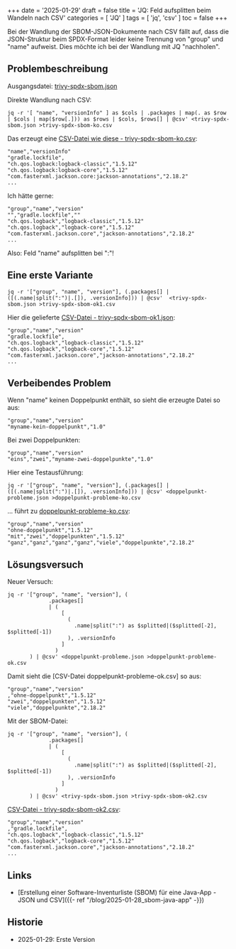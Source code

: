 +++
date = '2025-01-29'
draft = false
title = 'JQ: Feld aufsplitten beim Wandeln nach CSV'
categories = [ 'JQ' ]
tags = [ 'jq', 'csv' ]
toc  = false
+++

<!--
JQ: Feld aufsplitten beim Wandeln nach CSV
==========================================
-->

Bei der Wandlung der SBOM-JSON-Dokumente nach CSV
fällt auf, dass die JSON-Struktur beim SPDX-Format
leider keine Trennung von "group" und "name"
aufweist. Dies möchte ich bei der Wandlung
mit JQ "nachholen".

<!--more-->

Problembeschreibung
-------------------

Ausgangsdatei: [trivy-spdx-sbom.json](trivy-spdx-sbom.json)

Direkte Wandlung nach CSV:

```
jq -r '[ "name", "versionInfo" ] as $cols | .packages | map(. as $row | $cols | map($row[.])) as $rows | $cols, $rows[] | @csv' <trivy-spdx-sbom.json >trivy-spdx-sbom-ko.csv
```

Das erzeugt eine [CSV-Datei wie diese - trivy-spdx-sbom-ko.csv](trivy-spdx-sbom-ko.csv):

```csv
"name","versionInfo"
"gradle.lockfile",
"ch.qos.logback:logback-classic","1.5.12"
"ch.qos.logback:logback-core","1.5.12"
"com.fasterxml.jackson.core:jackson-annotations","2.18.2"
...
```

Ich hätte gerne:

```csv
"group","name","version"
"","gradle.lockfile",""
"ch.qos.logback","logback-classic","1.5.12"
"ch.qos.logback","logback-core","1.5.12"
"com.fasterxml.jackson.core","jackson-annotations","2.18.2"
...
```

Also: Feld "name" aufsplitten bei ":"!

Eine erste Variante
-------------------

```
jq -r '["group", "name", "version"], (.packages[] | ([(.name|split(":")|.[]), .versionInfo])) | @csv'  <trivy-spdx-sbom.json >trivy-spdx-sbom-ok1.csv
```

Hier die gelieferte [CSV-Datei - trivy-spdx-sbom-ok1.json](trivy-spdx-sbom-ok1.csv):

```csv
"group","name","version"
"gradle.lockfile",
"ch.qos.logback","logback-classic","1.5.12"
"ch.qos.logback","logback-core","1.5.12"
"com.fasterxml.jackson.core","jackson-annotations","2.18.2"
...
```

Verbeibendes Problem
--------------------

Wenn "name" keinen Doppelpunkt enthält, so sieht die
erzeugte Datei so aus:

```csv
"group","name","version"
"myname-kein-doppelpunkt","1.0"
```

Bei zwei Doppelpunkten:

```csv
"group","name","version"
"eins","zwei","myname-zwei-doppelpunkte","1.0"
```

Hier eine Testausführung:

```
jq -r '["group", "name", "version"], (.packages[] | ([(.name|split(":")|.[]), .versionInfo])) | @csv' <doppelpunkt-probleme.json >doppelpunkt-probleme-ko.csv
```

... führt zu [doppelpunkt-probleme-ko.csv](doppelpunkt-probleme-ko.csv):

```csv
"group","name","version"
"ohne-doppelpunkt","1.5.12"
"mit","zwei","doppelpunkten","1.5.12"
"ganz","ganz","ganz","ganz","viele","doppelpunkte","2.18.2"
```

Lösungsversuch
--------------

Neuer Versuch:

```
jq -r '["group", "name", "version"], (
             .packages[]
             | (
                 [
                   (
                     .name|split(":") as $splitted|($splitted[-2], $splitted[-1])
                   ), .versionInfo
                 ]
               )
       ) | @csv' <doppelpunkt-probleme.json >doppelpunkt-probleme-ok.csv
```

Damit sieht die [CSV-Datei doppelpunkt-probleme-ok.csv] so aus:

```csv
"group","name","version"
,"ohne-doppelpunkt","1.5.12"
"zwei","doppelpunkten","1.5.12"
"viele","doppelpunkte","2.18.2"
```

Mit der SBOM-Datei:

```
jq -r '["group", "name", "version"], (
             .packages[]
             | (
                 [
                   (
                     .name|split(":") as $splitted|($splitted[-2], $splitted[-1])
                   ), .versionInfo
                 ]
               )
       ) | @csv' <trivy-spdx-sbom.json >trivy-spdx-sbom-ok2.csv
```

[CSV-Datei - trivy-spdx-sbom-ok2.csv](trivy-spdx-sbom-ok2.csv):

```csv
"group","name","version"
,"gradle.lockfile",
"ch.qos.logback","logback-classic","1.5.12"
"ch.qos.logback","logback-core","1.5.12"
"com.fasterxml.jackson.core","jackson-annotations","2.18.2"
...
```

Links
-----

- [Erstellung einer Software-Inventurliste (SBOM) für eine Java-App - JSON und CSV]({{- ref "/blog/2025-01-28_sbom-java-app" -}})

Historie
--------

- 2025-01-29: Erste Version
